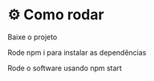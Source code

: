 # ⚙ Como rodar
Baixe o projeto

Rode npm i para instalar as dependências

Rode o software usando npm start
